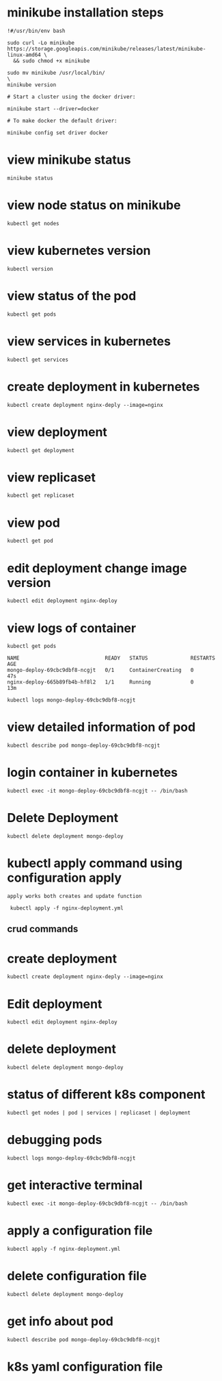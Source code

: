 # minikube installation steps
```
!#/usr/bin/env bash

sudo curl -Lo minikube https://storage.googleapis.com/minikube/releases/latest/minikube-linux-amd64 \
  && sudo chmod +x minikube

sudo mv minikube /usr/local/bin/
\
minikube version

# Start a cluster using the docker driver:

minikube start --driver=docker

# To make docker the default driver:

minikube config set driver docker

```
# view minikube status

```
minikube status
```
# view node status on minikube
```
kubectl get nodes
```

# view kubernetes version
```
kubectl version
```
# view status of the pod
```
kubectl get pods
```

# view services in kubernetes
```
kubectl get services
```
# create deployment in kubernetes
```
kubectl create deployment nginx-deply --image=nginx
```
# view deployment
```
kubectl get deployment
```
# view replicaset
```
kubectl get replicaset
```
# view pod

```
kubectl get pod
```
# edit deployment change image version
```
kubectl edit deployment nginx-deploy
```

# view logs of container
```
kubectl get pods
```
```
NAME                            READY   STATUS              RESTARTS   AGE
mongo-deploy-69cbc9dbf8-ncgjt   0/1     ContainerCreating   0          47s
nginx-deploy-665b89fb4b-hf8l2   1/1     Running             0          13m
```
```
kubectl logs mongo-deploy-69cbc9dbf8-ncgjt
```
# view detailed information of pod
```
kubectl describe pod mongo-deploy-69cbc9dbf8-ncgjt
```

# login container in kubernetes
```
kubectl exec -it mongo-deploy-69cbc9dbf8-ncgjt -- /bin/bash
```

# Delete Deployment
```
kubectl delete deployment mongo-deploy
```

# kubectl apply command using configuration apply

```
apply works both creates and update function
```
```
 kubectl apply -f nginx-deployment.yml
```

## crud commands

# create deployment
```
kubectl create deployment nginx-deply --image=nginx 
```

# Edit deployment
```
kubectl edit deployment nginx-deploy
```

# delete deployment

```
kubectl delete deployment mongo-deploy
```

# status of different k8s component
```
kubectl get nodes | pod | services | replicaset | deployment
```
# debugging pods
```
kubectl logs mongo-deploy-69cbc9dbf8-ncgjt
```
# get interactive terminal
```
kubectl exec -it mongo-deploy-69cbc9dbf8-ncgjt -- /bin/bash
```

# apply a configuration file

```
kubectl apply -f nginx-deployment.yml
```
# delete configuration file
```
kubectl delete deployment mongo-deploy
```
# get info about pod
```
kubectl describe pod mongo-deploy-69cbc9dbf8-ncgjt
```
# k8s yaml configuration file

